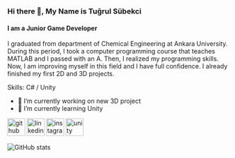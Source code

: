 ### Hi there 👋, My Name is Tuğrul Sübekci
#### I am a Junior Game Developer
I graduated from department of Chemical Engineering at Ankara University. During this period, I took a
computer programming course that teaches MATLAB and I passed with an A. Then, I realized my
programming skills. Now, I am improving myself in this field and I have full confidence. I already finished my first 2D and 3D projects.

Skills: C# / Unity

- 🔭 I’m currently working on new 3D project 
- 🌱 I’m currently learning Unity 


[<img src='https://cdn.jsdelivr.net/npm/simple-icons@3.0.1/icons/github.svg' alt='github' height='40'>](https://github.com/tugrulsubekci)  [<img src='https://cdn.jsdelivr.net/npm/simple-icons@3.0.1/icons/linkedin.svg' alt='linkedin' height='40'>](https://www.linkedin.com/in/tugrulsubekci1/)  [<img src='https://cdn.jsdelivr.net/npm/simple-icons@3.0.1/icons/instagram.svg' alt='instagram' height='40'>](https://www.instagram.com/tugrulsubekci/)  [<img src='https://cdn.jsdelivr.net/npm/simple-icons@3.0.1/icons/unity.svg' alt='unity' height='40'>](https://play.unity.com/u/tugrulsubekci)  

![GitHub stats](https://github-readme-stats.vercel.app/api?username=tugrulsubekci&show_icons=true)  

